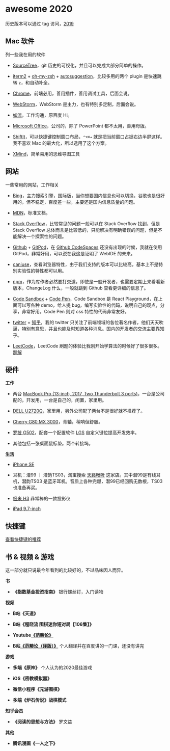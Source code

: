 # awesome 2020

历史版本可以通过 tag 访问，[2019](https://github.com/dancerphil/awesome/tree/2019)

## Mac 软件

列一些我在用的软件

- [SourceTree](https://www.sourcetreeapp.com/)，git 历史的可视化，并且可以完成大部分简单的操作。

- [iterm2](https://iterm2.com/) + [oh-my-zsh](https://github.com/robbyrussell/oh-my-zsh) + [autosuggestion](https://github.com/zsh-users/zsh-autosuggestions)，比较多用的两个 plugin 是快速跳转 `z`，和自动补全。

- [Chrome](https://www.google.com/chrome/)，前端必用，善用插件，善用调试工具，后面会说。

- [WebStorm](https://www.jetbrains.com/webstorm/)，WebStorm 是主力，也有特别多定制，后面会说。

- [如流](https://infoflow.baidu.com/)，工作沟通，原百度 Hi。

- [Microsoft Office](https://www.office.com/)，公司的，除了 PowerPoint 都不太用，善用母版。

- [ShiftIt](https://github.com/fikovnik/ShiftIt)，可以快捷键控制窗口布局，`⌃⌥⌘→` 就是把当前窗口占据右边半屏这样。我不喜欢 Mac 的最大化，所以选用了这个方案。

- [XMind](https://www.xmind.cn/)，简单易用的思维导图工具

## 网站

一些常用的网站，工作相关

- [Bing](https://cn.bing.com/)，主力搜索引擎，国际版，当你想要国内信息也可以切换，谷歌也是很好用的，但不稳定，百度差一些，主要还是国内信息质量的问题。

- [MDN](https://developer.mozilla.org/zh-CN/)，标准文档。

- [Stack Overflow](https://stackoverflow.com/)，比较常见的问题一般可以在 Stack Overflow 找到，但是 Stack Overflow 总体而言是比较低的，只能解决有明确错误的问题，但是不能解决一个探索性的问题。

- [Github](https://github.com/) + [GitPod](https://chrome.google.com/webstore/detail/gitpod-online-ide/dodmmooeoklaejobgleioelladacbeki)，在 [Github CodeSpaces](https://github.com/features/codespaces) 还没有出现的时候，我就在使用 GitPod，非常好用，可以说在我这是证明了 WebIDE 的未来。

- [caniuse](https://caniuse.com/)，查看浏览器特性，由于我们支持的版本可以比较高，基本上不是特别实验性的特性都可以用。

- [npm](https://www.npmjs.com/)，作为库作者必然要打交道，即使是一般开发者，也需要定期上来看看新版本，ChangeLog 什么，一般就跳到 Github 查看更详细的信息了。

- [Code Sandbox](https://codesandbox.io/) + [Code Pen](https://codepen.io/)，Code Sandbox 是 React Playground，在上面可以写各种 demo，给人提 bug，编写实验性的代码，说明自己的观点，分享，非常好用。Code Pen 则对 css 特性的代码非常友好。

- [twitter](https://twitter.com/) + [知乎](https://www.zhihu.com/)，我的 twitter 只关注了前端领域的各位著名作者，他们天天吹逼，特别有意思，并且也能及时知道各种消息。国内的开发者的交流主要靠知乎。

- [LeetCode](https://leetcode-cn.com/)，LeetCode 刷题的体验比我刚开始学算法的时候好了很多很多。[题解](https://github.com/dancerphil/code-games/blob/master/leetcode/README.md)

## 硬件

__工作__

- 两台 [MacBook Pro (13-inch, 2017, Two Thunderbolt 3 ports)](https://www.apple.com/macbook-pro/)，一台是公司配的，开发用，一台是自己的，闲置，家里用。

- [DELL U2720Q](https://www.dell.com/zh-cn/work/shop/accessories/apd/210-auzv)，家里用，另外公司配了两台不是很好就不推荐了。

- [Cherry G80 MX 3000](http://www.cherry.cn/view/product_detail/28)，青轴，稍响但舒服。

- [罗技 G502](https://www.logitechg.com.cn/zh-cn/products/gaming-mice/g502-proteus-spectrum-rgb-gaming-mouse.html)，配套一个配置软件 [LGS](http://support.logitech.com/software/lgs) 自定义键位提高开发效率。

- 其他包括一张桌面鼠标垫。两个转接坞。

__生活__

- [iPhone SE](https://www.apple.com.cn/iphone-se/)

- 耳机：潜99 ｜ 潜韵TS03，淘宝搜索 [天籁畅听](https://shop100773609.taobao.com/?spm=a230r.1.0.0.308572349AXEMR) 这家店。其中潜99是有线耳机，潜韵TS03 是蓝牙耳机。音质上各种完爆，潜99已经回购无数根，TS03也准备再买。

- [极米 H3](https://detail.tmall.com/item.htm?spm=a230r.1.14.15.667a3bac19OrMP&id=585910543366&ns=1&abbucket=20&sku_properties=5919063:6536025) 非常棒的一款投影仪

- [iPad 9.7-inch](https://www.apple.com/ipad-9.7/)

## 快捷键

[查看快捷键的推荐](./Keymap.md)

## 书 & 视频 & 游戏

这一部分就只说最今年看到的比较好的，不过品味因人而异。

__书__

- __《指数基金投资指南》__ 银行螺丝钉，入门读物

__视频__

- __B站《天道》__

- __B站《程晓流 围棋迷你短对局【106集】》__

- __Youtube[《范畴论》](https://www.youtube.com/watch?v=I8LbkfSSR58&list=PLbgaMIhjbmEnaH_LTkxLI7FMa2HsnawM_)__

- __B站[《范畴论（译版）》](https://www.bilibili.com/video/BV11r4y1w7uu?from=search&seid=6227753783224653829)__ 个人翻译并在百度讲的一门课，还没有讲完

__游戏__

- __多端《原神》__ 个人认为的2020最佳游戏

- __iOS《密教模拟器》__

- __微信小程序《元游围棋》__

- __多端《炉石传说》战棋模式__

__知乎会员__

- __《阅读的思想与方法》__ 罗文益

__其他__

- __腾讯漫画《一人之下》__
